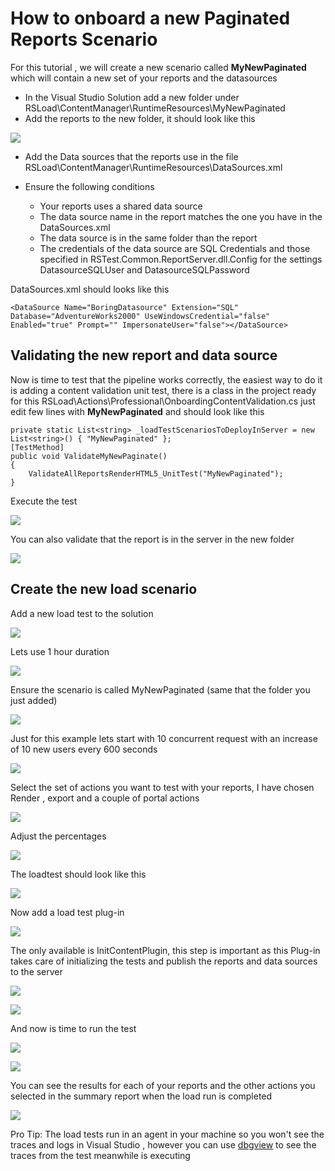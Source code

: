 # How to onboard a new Paginated Reports Scenario

For this tutorial , we will create a new scenario called **MyNewPaginated** which will contain a new set of your reports and the datasources

* In the Visual Studio Solution add a new folder under RSLoad\ContentManager\RuntimeResources\MyNewPaginated
* Add the reports to the new folder, it should look like this 

![](images/image1.png)

* Add the Data sources that the reports use in the file RSLoad\ContentManager\RuntimeResources\DataSources.xml 

* Ensure the following conditions
    * Your reports uses a shared data source 
    * The data source name in the report matches the one you have in the DataSources.xml 
    * The data source is in the same folder than the report
    * The credentials of the data source are SQL Credentials and those specified in RSTest.Common.ReportServer.dll.Config for the settings DatasourceSQLUser and DatasourceSQLPassword

DataSources.xml should looks like this
```
<DataSource Name="BoringDatasource" Extension="SQL"  Database="AdventureWorks2000" UseWindowsCredential="false" Enabled="true" Prompt="" ImpersonateUser="false"></DataSource>
```

## Validating the new report and data source
Now is time to test that the pipeline works correctly, the easiest way to do it is adding a content validation unit test, there is a class in the project ready for this RSLoad\Actions\Professional\OnboardingContentValidation.cs just edit few lines with **MyNewPaginated** and should look like this
```
private static List<string> _loadTestScenariosToDeployInServer = new List<string>() { "MyNewPaginated" };
[TestMethod]
public void ValidateMyNewPaginate()
{
    ValidateAllReportsRenderHTML5_UnitTest("MyNewPaginated");
}
```
Execute the test 

![](images/image2.png)

You can also validate that the report is in the server in the new folder

![](images/image3.png)

## Create the new  load scenario

Add a new load test to the solution

![](images/image4.png)

Lets use 1 hour duration

![](images/image5.png)

Ensure the scenario is called MyNewPaginated (same that the folder you just added)

![](images/image6.png)

Just for this example lets start with 10 concurrent request with an increase of 10 new users every 600 seconds

![](images/image7.png)

Select the set of actions you want to test with your reports, I have chosen Render , export and a couple of portal actions

![](images/image8.png)

Adjust the percentages

![](images/image9.png)

The loadtest should look like this

![](images/image10.png)

Now add a load test plug-in 

![](images/image11.png)

The only available is InitContentPlugin, this step is important as this Plug-in takes care of initializing the tests and publish the reports and data sources to the server

![](images/image12.png)

![](images/image13.png)

And now is time to run the test

![](images/image14.png)

![](images/image15.png)

You can see the results for each of your reports and the other actions you selected in the summary report when the load run is completed

![](images/image16.png)

Pro Tip: The load tests run in an agent in your machine so you won't see the traces and logs in Visual Studio , however you can use [dbgview](https://technet.microsoft.com/en-us/sysinternals/debugview.aspx) to see the traces from the test meanwhile is executing

